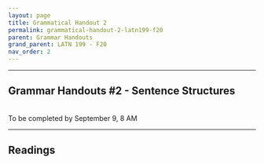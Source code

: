 ```yaml
---
layout: page
title: Grammatical Handout 2
permalink: grammatical-handout-2-latn199-f20
parent: Grammar Handouts
grand_parent: LATN 199 - F20
nav_order: 2
---
```

***

## Grammar Handouts #2 - Sentence Structures
&nbsp;  
To be completed by September 9, 8 AM

***

## Readings
&nbsp;
